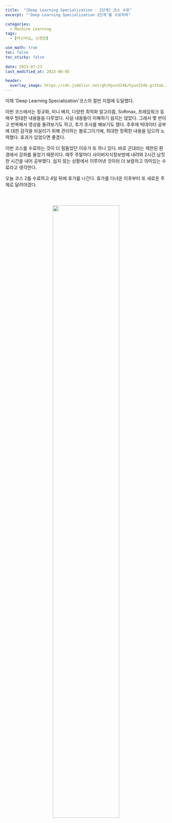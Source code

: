```yaml
---
title:  "[Deep Learning Specialization - 2단계] 코스 수료"
excerpt: "'Deep Learning Specialization 2단계'를 수료하며"

categories:
  - Machine Learning
tags:
  - [머신러닝, 신경망]

use_math: true
toc: false
toc_sticky: false
 
date: 2023-07-23
last_modified_at: 2023-08-05

header:
  overlay_image: https://cdn.jsdelivr.net/gh/Hyun3246/hyun3246.github.io@master/image/overlay image/andrew ng 2.png
---
```

이제 'Deep Learning Specialization'코스의 절반 지점에 도달했다.

이번 코스에서는 정규화, 미니 배치, 다양한 최적화 알고리즘, Softmax, 프레임워크 등 매우 방대한 내용들을 다루었다. 사실 내용들이 이해하기 쉽지는 않았다. 그래서 몇 번이고 반복해서 영상을 돌려보기도 하고, 추가 조사를 해보기도 했다. 추후에 빅데이터 공부에 대한 감각을 되살리기 위해 관리하는 블로그이기에, 최대한 정확한 내용을 담으려 노력했다. 효과가 있었으면 좋겠다.

이번 코스를 수료하는 것이 더 힘들었던 이유가 또 하나 있다. 바로 군대라는 제한된 환경에서 강좌를 들었기 때문이다. 매주 주말마다 사이버지식정보방에 내려와 2시간 남짓한 시간을 내어 공부했다. 쉽지 않는 상황에서 이루어낸 것이라 더 보람차고 의미있는 수료라고 생각한다.

오늘 코스 2를 수료하고 4일 뒤에 휴가를 나간다. 휴가를 다녀온 이후부터 또 새로운 주제로 달려야겠다.

<br/>
<figure style="display:block; text-align:center;">
  <img src="https://cdn.jsdelivr.net/gh/Hyun3246/hyun3246.github.io@master/image/Deep Learning Specialization/코스2 수료증.png"
       style="width: 70%; height: auto; margin:10px">
</figure>
<br/>
